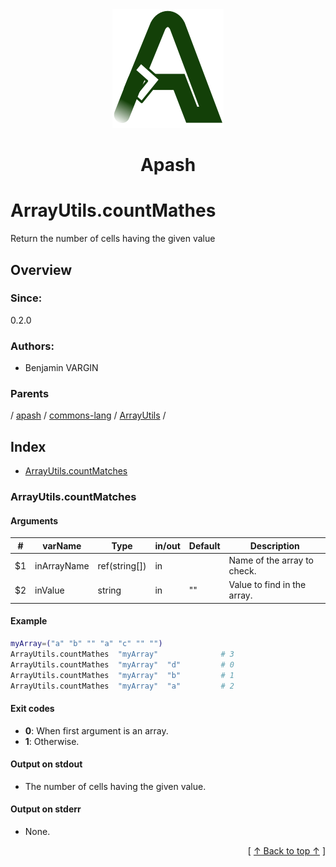 
<div align='center' id='apash-top'>
  <a href='https://github.com/hastec-fr/apash'>
    <img alt='apash-logo' src='../../../../../../../assets/apash-logo.svg'/>
  </a>

  # Apash
</div>

# ArrayUtils.countMathes

Return the number of cells having the given value

## Overview

### Since:
0.2.0

### Authors:
* Benjamin VARGIN

### Parents
<!-- apash.parentBegin -->
[](../../../../.md) / [apash](../../../apash.md) / [commons-lang](../../commons-lang.md) / [ArrayUtils](../ArrayUtils.md) / 
<!-- apash.parentEnd -->

## Index

* [ArrayUtils.countMatches](#arrayutilscountmatches)

### ArrayUtils.countMatches

#### Arguments
| #      | varName        | Type          | in/out   | Default    | Description                          |
|--------|----------------|---------------|----------|------------|--------------------------------------|
| $1     | inArrayName    | ref(string[]) | in       |            | Name of the array to check.          |
| $2     | inValue        | string        | in       | ""         | Value to find in the array.          |

#### Example
```bash
myArray=("a" "b" "" "a" "c" "" "")
ArrayUtils.countMathes  "myArray"              # 3
ArrayUtils.countMathes  "myArray"  "d"         # 0
ArrayUtils.countMathes  "myArray"  "b"         # 1
ArrayUtils.countMathes  "myArray"  "a"         # 2
```

#### Exit codes

* **0**: When first argument is an array.
* **1**: Otherwise.

#### Output on stdout

* The number of cells having the given value.

#### Output on stderr

* None.


  <div align='right'>[ <a href='#apash-top'>↑ Back to top ↑</a> ]</div>

